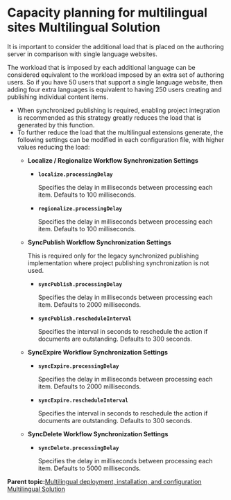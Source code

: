 # Capacity planning for multilingual sites Multilingual Solution

It is important to consider the additional load that is placed on the authoring server in comparison with single language websites.

The workload that is imposed by each additional language can be considered equivalent to the workload imposed by an extra set of authoring users. So if you have 50 users that support a single language website, then adding four extra languages is equivalent to having 250 users creating and publishing individual content items.

-   When synchronized publishing is required, enabling project integration is recommended as this strategy greatly reduces the load that is generated by this function.
-   To further reduce the load that the multilingual extensions generate, the following settings can be modified in each configuration file, with higher values reducing the load:
    -   **Localize / Regionalize Workflow Synchronization Settings**

        -   **`localize.processingDelay`**

            Specifies the delay in milliseconds between processing each item. Defaults to 100 milliseconds.

        -   **`regionalize.processingDelay`**

            Specifies the delay in milliseconds between processing each item. Defaults to 100 milliseconds.

    -   **SyncPublish Workflow Synchronization Settings**

        This is required only for the legacy synchronized publishing implementation where project publishing synchronization is not used.

        -   **`syncPublish.processingDelay`**

            Specifies the delay in milliseconds between processing each item. Defaults to 2000 milliseconds.

        -   **`syncPublish.rescheduleInterval`**

            Specifies the interval in seconds to reschedule the action if documents are outstanding. Defaults to 300 seconds.

    -   **SyncExpire Workflow Synchronization Settings**

        -   **`syncExpire.processingDelay`**

            Specifies the delay in milliseconds between processing each item. Defaults to 2000 milliseconds.

        -   **`syncExpire.rescheduleInterval`**

            Specifies the interval in seconds to reschedule the action if documents are outstanding. Defaults to 300 seconds.

    -   **SyncDelete Workflow Synchronization Settings**

        -   **`syncDelete.processingDelay`**

            Specifies the delay in milliseconds between processing each item. Defaults to 5000 milliseconds.


**Parent topic:**[Multilingual deployment, installation, and configuration Multilingual Solution](../wcm/wcm_mls_install_ovr.md)

